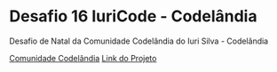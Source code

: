 # Desafio 16 IuriCode - Codelândia
Desafio de Natal da Comunidade Codelândia do Iuri Silva - Codelândia

[Comunidade Codelândia](https://discord.com/invite/QevDJqCzaY)
[Link do Projeto](https://www.figma.com/file/Yb9IBH56g7T1hdIyZ3BMNO/Desafios---Codelândia?node-id=39340%3A782)
